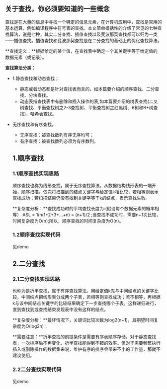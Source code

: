 ## 关于查找，你必须要知道的一些概念

查找是在大量的信息中寻找一个特定的信息元素，在计算机应用中，查找是常用的基本运算，例如编译程序中符号表的查找。本文简单概括性的介绍了常见的七种查找算法，说是七种，其实二分查找、插值查找以及斐波那契查找都可以归为一类——插值查找。插值查找和斐波那契查找是在二分查找的基础上的优化查找算法。   

**查找定义：**根据给定的某个值，在查找表中确定一个其关键字等于给定值的数据元素（或记录）。  

**查找算法分类：**

- 1.静态查找和动态查找；

  - 静态或者动态都是针对查找表而言的，如本篇要介绍的顺序查找、二分查找、分块查找。
  - 动态表指查找表中有删除和插入操作的表,如本篇要介绍的树表查找(二叉树查找、平衡查找树之2-3查找树、平衡查找树之红黑树、B树和B+树查找)、哈希表查找。

- 无序查找和有序查找。

  - 无序查找：被查找数列有序无序均可；
  - 有序查找：被查找数列必须为有序数列。

  ## 1.顺序查找

  ### 1.1顺序查找实现思路

  顺序查找也称为线形查找，属于无序查找算法。从数据结构线形表的一端开始，顺序扫描，依次将扫描到的结点关键字与给定值k相比较，若相等则表示查找成功；若扫描结束仍没有找到关键字等于k的结点，表示查找失败。

  **复杂度分析：**查找成功时的平均查找长度为:(假设每个数据元素的概率相等） ASL = 1/n(1+2+3+…+n) = (n+1)/2 ;当查找不成功时，需要n+1次比较，时间复杂度为O(n);所以，顺序查找的时间复杂度为O(n)。

  ### 1.2顺序查找实现代码

  见demo

  ## 2.二分查找

  ### 2.1二分查找实现思路

  也称为是折半查找，属于有序查找算法。用给定值k先与中间结点的关键字比较，中间结点把线形表分成两个子表，若相等则查找成功；若不相等，再根据k与该中间结点关键字的比较结果确定下一步查找哪个子表，这样递归进行，直到查找到或查找结束发现表中没有这样的结点。  

  **复杂度分析：**最坏情况下，关键词比较次数为log2(n+1)，且期望时间复杂度为O(log2n)；  

  **需要注意：**折半查找的前提条件是需要有序表顺序存储，对于静态查找表，一次排序后不再变化，折半查找能得到不错的效率。但对于需要频繁执行插入或删除操作的数据集来说，维护有序的排序会带来不小的工作量，那就不建议使用。

  ### 2.2二分查找实现代码

  见demo